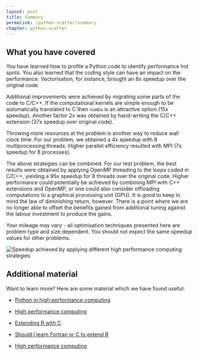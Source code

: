 ```yaml
---
layout: post
title: Summary
permalink: /python-scatter/summary
chapter: python-scatter
---
```


## What you have covered

You have learned how to profile a Python code to identify performance hot spots. You also learned that the coding style can have an impact on the performance. Vectorisation, for instance, brought an 8x speedup over the original code. 

Additional improvements were achieved by migrating some parts of the code to C/C++. If the computational kernels are simple enough to be automatically translated to C then `numba` is an attractive option (15x speedup). Another factor 2x was obtained by hand-writing the C/C++ extension (37x speedup over original code).

Throwing more resources at the problem is another way to reduce wall clock time. For our problem, we obtained a 4x speedup with 8 multiprocessing threads. Higher parallel efficiency resulted with MPI (7x speedup for 8 processes). 

The above strategies can be combined. For our test problem, the best results were obtained by applying OpenMP threading to the loops coded in C/C++, yielding a 95x speedup for 8 threads over the original code. Higher performance could potentially be achieved by combining MPI with C++ extensions and OpenMP, or one could also consider offloading computations to a graphical processing unit (GPU). It is good to keep in mind the law of diminishing return, however. There is a point where we are no longer able to offset the benefits gained from additional tuning against the labour investment to produce the gains.

Your mileage may vary - all optimisation techniques presented here are problem type and size dependent. You should not expect the same speedup values for other problems.

![Speedup achieved by applying different high performance computing strategies](https://github.com/pletzer/perf-training/raw/summary/_lessons/python-scatter/images/speedup.png)


## Additional material

Want to learn more? Here are some material which we have found useful:

 * [Python in high performance computing](https://events.prace-ri.eu/event/669/material/slides/0.pdf)

 * [High performance computing](https://cran.r-project.org/web/views/HighPerformanceComputing.html)

 * [Extending R with C](https://www.rstudio.com/resources/videos/extending-r-with-c-a-brief-introduction-to-rcpp/)

 * [Should I learn Fortran or C to extend R](https://stackoverflow.com/questions/3148763/should-i-learn-fortran-or-c-to-extend-r)

 * [High performance computing](http://blog.revolutionanalytics.com/high-performance-computing/)
